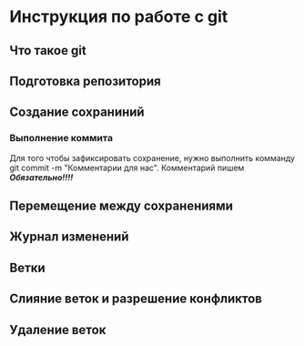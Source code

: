 # Инструкция по работе с git

## Что такое git

## Подготовка репозитория

## Создание сохраниний

### Выполнение коммита
Для того чтобы зафиксировать сохранение, нужно выполнить комманду git commit -m "Комментарии для нас". Комментарий пишем ***Обязательно!!!!***

## Перемещение между сохранениями

## Журнал изменений

## Ветки

## Слияние веток и разрешение конфликтов

## Удаление веток


